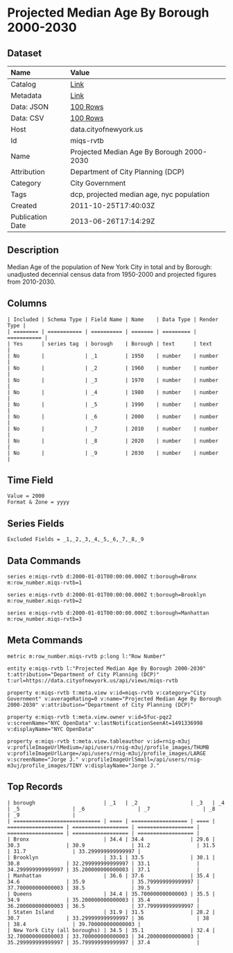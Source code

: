 # Projected Median Age By Borough 2000-2030

## Dataset

| Name | Value |
| :--- | :---- |
| Catalog | [Link](https://catalog.data.gov/dataset/projected-median-age-by-borough-2000-2030-ecb68) |
| Metadata | [Link](https://data.cityofnewyork.us/api/views/miqs-rvtb) |
| Data: JSON | [100 Rows](https://data.cityofnewyork.us/api/views/miqs-rvtb/rows.json?max_rows=100) |
| Data: CSV | [100 Rows](https://data.cityofnewyork.us/api/views/miqs-rvtb/rows.csv?max_rows=100) |
| Host | data.cityofnewyork.us |
| Id | miqs-rvtb |
| Name | Projected Median Age By Borough 2000-2030 |
| Attribution | Department of City Planning (DCP) |
| Category | City Government |
| Tags | dcp, projected median age, nyc population |
| Created | 2011-10-25T17:40:03Z |
| Publication Date | 2013-06-26T17:14:29Z |

## Description

Median Age of the population of New York City in total and by Borough: unadjusted decennial census data from 1950-2000 and projected figures from 2010-2030.

## Columns

```ls
| Included | Schema Type | Field Name | Name    | Data Type | Render Type |
| ======== | =========== | ========== | ======= | ========= | =========== |
| Yes      | series tag  | borough    | Borough | text      | text        |
| No       |             | _1         | 1950    | number    | number      |
| No       |             | _2         | 1960    | number    | number      |
| No       |             | _3         | 1970    | number    | number      |
| No       |             | _4         | 1980    | number    | number      |
| No       |             | _5         | 1990    | number    | number      |
| No       |             | _6         | 2000    | number    | number      |
| No       |             | _7         | 2010    | number    | number      |
| No       |             | _8         | 2020    | number    | number      |
| No       |             | _9         | 2030    | number    | number      |
```

## Time Field

```ls
Value = 2000
Format & Zone = yyyy
```

## Series Fields

```ls
Excluded Fields = _1,_2,_3,_4,_5,_6,_7,_8,_9
```

## Data Commands

```ls
series e:miqs-rvtb d:2000-01-01T00:00:00.000Z t:borough=Bronx m:row_number.miqs-rvtb=1

series e:miqs-rvtb d:2000-01-01T00:00:00.000Z t:borough=Brooklyn m:row_number.miqs-rvtb=2

series e:miqs-rvtb d:2000-01-01T00:00:00.000Z t:borough=Manhattan m:row_number.miqs-rvtb=3
```

## Meta Commands

```ls
metric m:row_number.miqs-rvtb p:long l:"Row Number"

entity e:miqs-rvtb l:"Projected Median Age By Borough 2000-2030" t:attribution="Department of City Planning (DCP)" t:url=https://data.cityofnewyork.us/api/views/miqs-rvtb

property e:miqs-rvtb t:meta.view v:id=miqs-rvtb v:category="City Government" v:averageRating=0 v:name="Projected Median Age By Borough 2000-2030" v:attribution="Department of City Planning (DCP)"

property e:miqs-rvtb t:meta.view.owner v:id=5fuc-pqz2 v:screenName="NYC OpenData" v:lastNotificationSeenAt=1491336998 v:displayName="NYC OpenData"

property e:miqs-rvtb t:meta.view.tableauthor v:id=rnig-m3uj v:profileImageUrlMedium=/api/users/rnig-m3uj/profile_images/THUMB v:profileImageUrlLarge=/api/users/rnig-m3uj/profile_images/LARGE v:screenName="Jorge J." v:profileImageUrlSmall=/api/users/rnig-m3uj/profile_images/TINY v:displayName="Jorge J."
```

## Top Records

```ls
| borough                      | _1   | _2                 | _3   | _4                 | _5                 | _6                 | _7                 | _8                 | _9                 | 
| ============================ | ==== | ================== | ==== | ================== | ================== | ================== | ================== | ================== | ================== | 
| Bronx                        | 34.4 | 34.4               | 29.6 | 30.3               | 30.9               | 31.2               | 31.5               | 31.7               | 33.299999999999997 | 
| Brooklyn                     | 33.1 | 33.5               | 30.1 | 30.8               | 32.299999999999997 | 33.1               | 34.299999999999997 | 35.200000000000003 | 37.1               | 
| Manhattan                    | 36.6 | 37.6               | 35.4 | 34.6               | 35.9               | 35.799999999999997 | 37.700000000000003 | 38.5               | 39.5               | 
| Queens                       | 34.4 | 35.700000000000003 | 35.5 | 34.9               | 35.200000000000003 | 35.4               | 36.200000000000003 | 36.5               | 37.799999999999997 | 
| Staten Island                | 31.9 | 31.5               | 28.2 | 30.7               | 33.299999999999997 | 36                 | 38                 | 38.4               | 39.700000000000003 | 
| New York City (all boroughs) | 34.5 | 35.1               | 32.4 | 32.700000000000003 | 33.700000000000003 | 34.200000000000003 | 35.299999999999997 | 35.799999999999997 | 37.4               | 
```